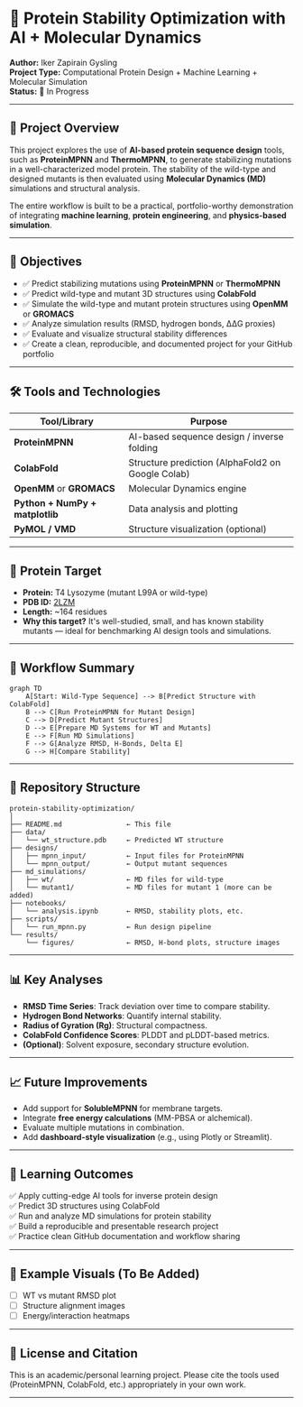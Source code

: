 # 🧬 Protein Stability Optimization with AI + Molecular Dynamics

**Author:** Iker Zapirain Gysling  
**Project Type:** Computational Protein Design + Machine Learning + Molecular Simulation  
**Status:** 🚧 In Progress  

---

## 📍 Project Overview

This project explores the use of **AI-based protein sequence design** tools, such as **ProteinMPNN** and **ThermoMPNN**, to generate stabilizing mutations in a well-characterized model protein. The stability of the wild-type and designed mutants is then evaluated using **Molecular Dynamics (MD)** simulations and structural analysis.

The entire workflow is built to be a practical, portfolio-worthy demonstration of integrating **machine learning**, **protein engineering**, and **physics-based simulation**.

---

## 🎯 Objectives

- ✅ Predict stabilizing mutations using **ProteinMPNN** or **ThermoMPNN**
- ✅ Predict wild-type and mutant 3D structures using **ColabFold**
- ✅ Simulate the wild-type and mutant protein structures using **OpenMM** or **GROMACS**
- ✅ Analyze simulation results (RMSD, hydrogen bonds, ΔΔG proxies)
- ✅ Evaluate and visualize structural stability differences
- ✅ Create a clean, reproducible, and documented project for your GitHub portfolio

---

## 🛠️ Tools and Technologies

| Tool/Library             | Purpose                                        |
|--------------------------|------------------------------------------------|
| **ProteinMPNN**          | AI-based sequence design / inverse folding     |
| **ColabFold**            | Structure prediction (AlphaFold2 on Google Colab) |
| **OpenMM** or **GROMACS**| Molecular Dynamics engine                      |
| **Python + NumPy + matplotlib** | Data analysis and plotting          |
| **PyMOL / VMD**          | Structure visualization (optional)            |

---

## 🧪 Protein Target

- **Protein:** T4 Lysozyme (mutant L99A or wild-type)
- **PDB ID:** [2LZM](https://www.rcsb.org/structure/2LZM)
- **Length:** ~164 residues
- **Why this target?** It's well-studied, small, and has known stability mutants — ideal for benchmarking AI design tools and simulations.

---

## 🧭 Workflow Summary

```mermaid
graph TD
    A[Start: Wild-Type Sequence] --> B[Predict Structure with ColabFold]
    B --> C[Run ProteinMPNN for Mutant Design]
    C --> D[Predict Mutant Structures]
    D --> E[Prepare MD Systems for WT and Mutants]
    E --> F[Run MD Simulations]
    F --> G[Analyze RMSD, H-Bonds, Delta E]
    G --> H[Compare Stability]
```

---

## 📁 Repository Structure

```
protein-stability-optimization/
│
├── README.md                ← This file
├── data/
│   └── wt_structure.pdb     ← Predicted WT structure
├── designs/
│   ├── mpnn_input/          ← Input files for ProteinMPNN
│   └── mpnn_output/         ← Output mutant sequences
├── md_simulations/
│   ├── wt/                  ← MD files for wild-type
│   └── mutant1/             ← MD files for mutant 1 (more can be added)
├── notebooks/
│   └── analysis.ipynb       ← RMSD, stability plots, etc.
├── scripts/
│   └── run_mpnn.py          ← Run design pipeline
└── results/
    └── figures/             ← RMSD, H-bond plots, structure images
```

---

## 📊 Key Analyses

- **RMSD Time Series**: Track deviation over time to compare stability.
- **Hydrogen Bond Networks**: Quantify internal stability.
- **Radius of Gyration (Rg)**: Structural compactness.
- **ColabFold Confidence Scores**: PLDDT and pLDDT-based metrics.
- **(Optional)**: Solvent exposure, secondary structure evolution.

---

## 📈 Future Improvements

- Add support for **SolubleMPNN** for membrane targets.
- Integrate **free energy calculations** (MM-PBSA or alchemical).
- Evaluate multiple mutations in combination.
- Add **dashboard-style visualization** (e.g., using Plotly or Streamlit).

---

## 🧠 Learning Outcomes

✅ Apply cutting-edge AI tools for inverse protein design  
✅ Predict 3D structures using ColabFold  
✅ Run and analyze MD simulations for protein stability  
✅ Build a reproducible and presentable research project  
✅ Practice clean GitHub documentation and workflow sharing

---

## 👀 Example Visuals (To Be Added)

- [ ] WT vs mutant RMSD plot  
- [ ] Structure alignment images  
- [ ] Energy/interaction heatmaps  

---

## 📌 License and Citation

This is an academic/personal learning project. Please cite the tools used (ProteinMPNN, ColabFold, etc.) appropriately in your own work.

---